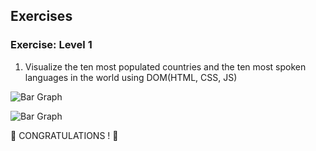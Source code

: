 ## Exercises

### Exercise: Level 1

1. Visualize the ten most populated countries and the ten most spoken languages in the world using DOM(HTML, CSS, JS)

![Bar Graph](./../images/projects/dom_min_project_bar_graph_day_5.1.gif)

![Bar Graph](./../images/projects/dom_min_project_bar_graph_day_5.1.png)

🎉 CONGRATULATIONS ! 🎉
